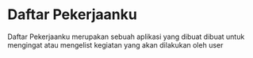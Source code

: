 # Daftar Pekerjaanku
Daftar Pekerjaanku merupakan sebuah aplikasi yang dibuat dibuat untuk mengingat atau mengelist kegiatan yang akan dilakukan oleh user 
